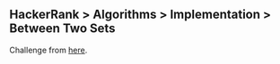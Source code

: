 ## HackerRank > Algorithms > Implementation > Between Two Sets

Challenge from [here](https://www.hackerrank.com/challenges/between-two-sets).

